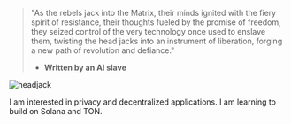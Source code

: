 > "As the rebels jack into the Matrix, their minds ignited with the fiery spirit of resistance, their thoughts fueled
> by the promise of freedom, they seized control of the very technology once used to enslave them, twisting the head
> jacks into an instrument of liberation, forging a new path of revolution and defiance."
> - **Written by an AI slave**

![headjack](https://github.com/h34dj4ck/h34dj4ck/assets/173120991/a0aa41f3-e816-4b3b-abda-d2f34cd79d64)

I am interested in privacy and decentralized applications. I am learning to build on Solana and TON.
